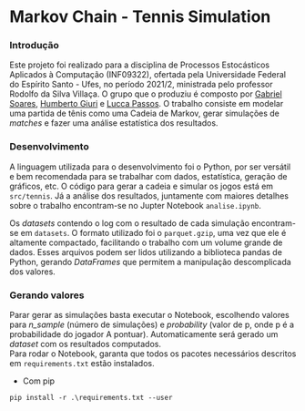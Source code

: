 # Markov Chain - Tennis Simulation

### Introdução

Este projeto foi realizado para a disciplina de Processos Estocásticos Aplicados à Computação (INF09322), ofertada pela Universidade Federal do Espírito Santo - Ufes, no período 2021/2, ministrada pelo professor Rodolfo da Silva Villaça. O grupo que o produziu é composto por [Gabriel Soares](https://github.com/gsoaresbaptista), [Humberto Giuri](https://github.com/humbertogiuri) e [Lucca Passos](https://github.com/LuccaPassos).
O trabalho consiste em modelar uma partida de tênis como uma Cadeia de Markov, gerar simulações de _matches_ e fazer uma análise estatística dos resultados.

### Desenvolvimento

A linguagem utilizada para o desenvolvimento foi o Python, por ser versátil e bem recomendada para se trabalhar com dados, estatística, geração de gráficos, etc. O código para gerar a cadeia e simular os jogos está em `src/tennis`. Já a análise dos resultados, juntamente com maiores detalhes sobre o trabalho encontram-se no Jupter Notebook `analise.ipynb`.

Os _datasets_ contendo o log com o resultado de cada simulação encontram-se em `datasets`. O formato utilizado foi o `parquet.gzip`, uma vez que ele é altamente compactado, facilitando o trabalho com um volume grande de dados. Esses arquivos podem ser lidos utilizando a biblioteca pandas de Python, gerando _DataFrames_ que permitem a manipulação descomplicada dos valores.

### Gerando valores

Parar gerar as simulações basta executar o Notebook, escolhendo valores para _n_sample_ (número de simulações) e _probability_ (valor de p, onde p é a probabilidade do jogador A pontuar). Automaticamente será gerado um _dataset_ com os resultados computados.  
Para rodar o Notebook, garanta que todos os pacotes necessários descritos em `requirements.txt` estão instalados.

- Com pip

```
pip install -r .\requirements.txt --user
```
